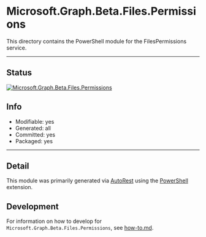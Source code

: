 <!-- region Generated -->
# Microsoft.Graph.Beta.Files.Permissions
This directory contains the PowerShell module for the FilesPermissions service.

---
## Status
[![Microsoft.Graph.Beta.Files.Permissions](https://img.shields.io/powershellgallery/v/Microsoft.Graph.Beta.Files.Permissions.svg?style=flat-square&label=Microsoft.Graph.Beta.Files.Permissions "Microsoft.Graph.Beta.Files.Permissions")](https://www.powershellgallery.com/packages/Microsoft.Graph.Beta.Files.Permissions/)

## Info
- Modifiable: yes
- Generated: all
- Committed: yes
- Packaged: yes

---
## Detail
This module was primarily generated via [AutoRest](https://github.com/Azure/autorest) using the [PowerShell](https://github.com/Azure/autorest.powershell) extension.

## Development
For information on how to develop for `Microsoft.Graph.Beta.Files.Permissions`, see [how-to.md](how-to.md).
<!-- endregion -->
